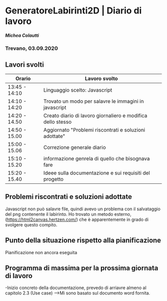 

# GeneratoreLabirinti2D | Diario di lavoro
##### Michea Colautti
### Trevano, 03.09.2020

## Lavori svolti


|Orario        |Lavoro svolto                                              |
|--------------|-----------------------------------------------------------|
|13:45 - 14:10 |Linguaggio scelto: Javascript                              |
|14:10 - 14:20 |Trovato un modo per salavre le immagini in javascript      |
|14:20 - 14.50 |Creato diario di lavoro giornaliero e modifica dello stesso|
|14:50 - 15.00 |Aggiornato "Problemi riscontrati e soluzioni adottate"     |
|15:00 - 15.06 |Correzione generale diario                                 |
|15:10 - 15.20 |informazione genrela di quello che bisognava fare          |
|15:20 - 15.40 |Ideee sulla documentazione e sui requisiti del progetto    |

##  Problemi riscontrati e soluzioni adottate
Javascript non può salavre file, quindi avevo un problema con il salvataggio del png
contenente il labirinto. Ho trovato un metodo esterno, (https://html2canvas.hertzen.com/)
che è apparentemente in grado di svolgere questo compito.

##  Punto della situazione rispetto alla pianificazione
Pianificazione non ancora eseguita

## Programma di massima per la prossima giornata di lavoro

-Inizio concreto della documentazione, prevedo di arriavre almeno al capitolo 2.3 (Use case)
-->Mi sono basato sul documento word fornita.
